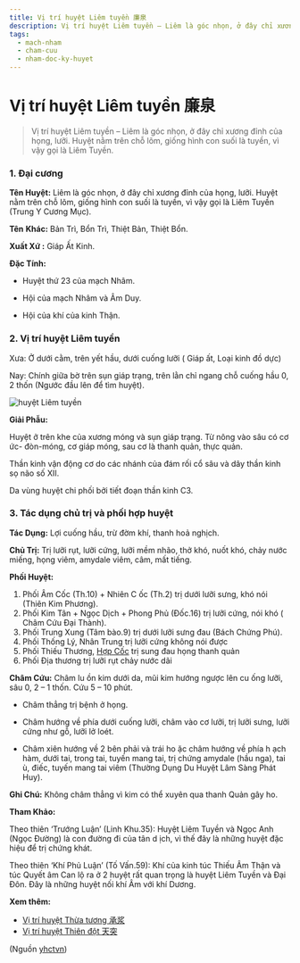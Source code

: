 ```yaml
---
title: Vị trí huyệt Liêm tuyền 廉泉
description: Vị trí huyệt Liêm tuyền – Liêm là góc nhọn, ở đây chỉ xương đỉnh của họng, lưỡi. Huyệt nằm trên chỗ lõm, giống hình con suối là tuyền, vì vậy gọi là Liêm Tuyền.
tags:
  - mach-nham
  - cham-cuu
  - nham-doc-ky-huyet
---
```


# Vị trí huyệt Liêm tuyền 廉泉 

> Vị trí huyệt Liêm tuyền – Liêm là góc nhọn, ở đây chỉ xương đỉnh của họng, lưỡi. Huyệt nằm trên chỗ lõm, giống hình con suối là tuyền, vì vậy gọi là Liêm Tuyền.

### 1. Đại cương

**Tên Huyệt:** Liêm là góc nhọn, ở đây chỉ xương đỉnh của họng, lưỡi. Huyệt nằm trên chỗ lõm, giống hình con suối là tuyền, vì vậy gọi là Liêm Tuyền (Trung Y Cương Mục).

**Tên** **Khác:** Bản Trì, Bổn Trì, Thiệt Bản, Thiệt Bổn.

**Xuất Xứ :** Giáp Ất Kinh.

**Đặc Tính:**

+ Huyệt thứ 23 của mạch Nhâm.

+ Hội của mạch Nhâm và Âm Duy.

+ Hội của khí của kinh Thận.

### 2. Vị trí huyệt Liêm tuyền

Xưa: Ở dưới cằm, trên yết hầu, dưới cuống lưỡi ( Giáp ất, Loại kinh đồ dực)

Nay: Chính giữa bờ trên sụn giáp trạng, trên lằn chỉ ngang chỗ cuống hầu 0, 2 thốn (Ngước đầu lên để tìm huyệt).

![huyệt Liêm tuyền](/imgs/yhctvn/huyet-liem-tuyen-300x187.jpg)

**Giải Phẫu:**

Huyệt ở trên khe của xương móng và sụn giáp trạng. Từ nông vào sâu có cơ ức- đòn-móng, cơ giáp móng, sau cơ là thanh quản, thực quản.

Thần kinh vận động cơ do các nhánh của đám rối cổ sâu và dây thần kinh sọ não số XII.

Da vùng huyệt chi phối bởi tiết đoạn thần kinh C3.

### 3. Tác dụng chủ trị và phối hợp huyệt

**Tác Dụng:** Lợi cuống hầu, trừ đờm khí, thanh hoả nghịch.

**Chủ Trị:** Trị lưỡi rụt, lưỡi cứng, lưỡi mềm nhão, thở khó, nuốt khó, chảy nước miếng, họng viêm, amydale viêm, câm, mất tiếng.

**Phối Huyệt:**

1. Phối Âm Cốc (Th.10) + Nhiên C ốc (Th.2) trị dưới lưỡi sưng, khó nói (Thiên Kim Phương).
2. Phối Kim Tân + Ngọc Dịch + Phong Phủ (Đốc.16) trị lưỡi cứng, nói khó ( Châm Cứu Đại Thành).
3. Phối Trung Xung (Tâm bào.9) trị dưới lưỡi sưng đau (Bách Chứng Phú).
4. Phối Thống Lý, Nhân Trung trị lưỡi cứng không nói được
5. Phối Thiếu Thương, [Hợp Cốc](/yhctvn/huyet-hop-coc-%e5%90%88-%e8%b0%b7) trị sung đau họng thanh quản
6. Phối Địa thương trị lưỡi rụt chảy nước dãi

**Châm Cứu:** Châm lu ồn kim dưới da, mũi kim hướng ngược lên cu ống lưỡi, sâu 0, 2 – 1 thốn. Cứu 5 – 10 phút.

+ Châm thẳng trị bệnh ở họng.

+ Châm hướng về phía dưới cuống lưỡi, châm vào cơ lưỡi, trị lưỡi sưng, lưỡi cứng như gỗ, lưỡi lở loét.

+ Châm xiên hướng về 2 bên phải và trái ho ặc châm hướng về phía h ạch hàm, dưới tai, trong tai, tuyến mang tai, trị chứng amydale (hầu nga), tai ù, điếc, tuyến mang tai viêm (Thường Dụng Du Huyệt Lâm Sàng Phát Huy).

**Ghi Chú:** Không châm thẳng vì kim có thể xuyên qua thanh Quản gây ho.

**Tham Khảo:**

Theo thiên ‘Trướng Luận’ (Linh Khu.35): Huyệt Liêm Tuyền và Ngọc Anh (Ngọc Đường) là con đường đi của tân d ịch, vì thế đây là những huyệt đặc hiệu để trị chứng khát.

Theo thiên ‘Khí Phủ Luận’ (Tố Vấn.59): Khí của kinh túc Thiếu Âm Thận và túc Quyết âm Can lộ ra ở 2 huyệt rất quan trọng là huyệt Liêm Tuyền và Đại Đôn. Đây là những huyệt nối khí Âm với khí Dương.

**Xem thêm:**

* [Vị trí huyệt Thừa tương 承浆](/yhctvn/vi-tri-huyet-thua-tuong-%e6%89%bf%e6%b5%86)
* [Vị trí huyệt Thiên đột 天突](/yhctvn/vi-tri-huyet-thien-dot-%e5%a4%a9%e7%aa%81)

(Nguồn <a href="https://yhctvn.com/vi-tri-huyet-liem-tuyen-廉泉/" target="_blank">yhctvn</a>)
